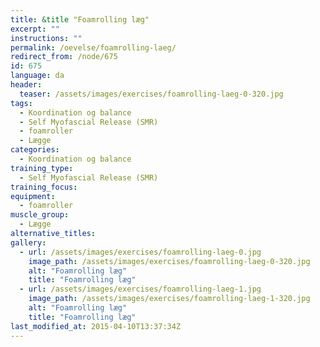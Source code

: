 ```yaml
---
title: &title "Foamrolling læg"
excerpt: ""
instructions: ""
permalink: /oevelse/foamrolling-laeg/
redirect_from: /node/675
id: 675
language: da
header:
  teaser: /assets/images/exercises/foamrolling-laeg-0-320.jpg
tags:
  - Koordination og balance
  - Self Myofascial Release (SMR)
  - foamroller
  - Lægge
categories:
  - Koordination og balance
training_type: 
  - Self Myofascial Release (SMR)
training_focus: 
equipment:
  - foamroller
muscle_group:
  - Lægge
alternative_titles:
gallery:
  - url: /assets/images/exercises/foamrolling-laeg-0.jpg
    image_path: /assets/images/exercises/foamrolling-laeg-0-320.jpg
    alt: "Foamrolling læg"
    title: "Foamrolling læg"
  - url: /assets/images/exercises/foamrolling-laeg-1.jpg
    image_path: /assets/images/exercises/foamrolling-laeg-1-320.jpg
    alt: "Foamrolling læg"
    title: "Foamrolling læg"
last_modified_at: 2015-04-10T13:37:34Z
---
```

